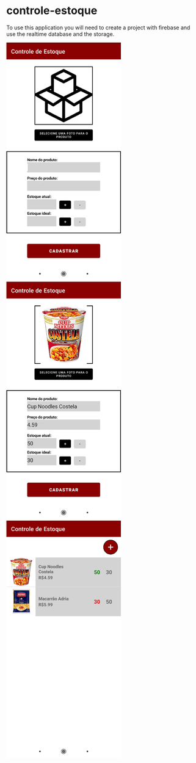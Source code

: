 # controle-estoque

To use this application you will need to create a project with firebase and use the realtime database and the storage.



<img src="./tela_cadastro_01.jpg" width="300" />
<img src="./tela_cadastro_02.jpg" width="300" />
<img src="./tela_listagem.jpg" width="300" />
